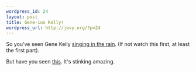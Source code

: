 ```yaml
--- 
wordpress_id: 24
layout: post
title: Gene-ius Kelly!
wordpress_url: http://jevy.org/?p=24
---
```

So you've seen Gene Kelly <a href="http://www.reelclassics.com/Audio_Video/Videos4o/singin_kelly_dance.mov">singing in the rain</a>.  (If not watch this first, at least the first part).

But have you seen <a href="http://www.koreus.com/files/200501/pub-golf-gti-gene-kelly.html">this</a>.  It's stinking amazing.
